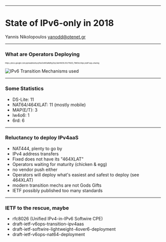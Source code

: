 
---

# State of IPv6-only in 2018
Yannis Nikolopoulos <yanodd@otenet.gr>

---

### What are Operators Deploying

<span style="font-size:0.4em">
https://docs.google.com/spreadsheets/d/1ksOoWOaRdRyjZnjLSikHf4O5L1OUTNOO_7NK9vcVApc/edit?usp=sharing
</span>

![IPv6 Transition Mechanisms used](http://138.otenet.gr/trans-part.png)

---

### Some Statistics

- DS-Lite:       11
- NAT64/464XLAT: 11 (mostly mobile)
- MAP(E/T):      3
- lw4o6:         1
- 6rd:           6

---

### Reluctancy to deploy IPv4aaS

- NAT444, plenty to go by
- IPv4 address transfers
- Fixed does not have its "464XLAT"
- Operators waiting for maturity (chicken & egg)
- no vendor push either
- Operators will deploy what's easiest and safest to deploy (see 464XLAT)
- modern transition mechs are not Gods Gifts
- IETF possibly published too many standards

---

### IETF to the rescue, maybe

- rfc8026 (Unified IPv4-in-IPv6 Softwire CPE)
- draft-ietf-v6ops-transition-ipv4aas
- draft-ietf-softwire-lightweight-4over6-deployment
- draft-ietf-v6ops-nat64-deployment

